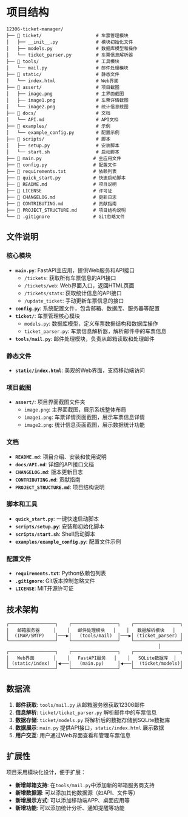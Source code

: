 # 项目结构

```
12306-ticket-manager/
├── 📁 ticket/                    # 车票管理模块
│   ├── __init__.py              # 模块初始化文件
│   ├── models.py                # 数据库模型和操作
│   └── ticket_parser.py         # 车票信息解析器
├── 📁 tools/                     # 工具模块
│   └── mail.py                  # 邮件处理模块
├── 📁 static/                    # 静态文件
│   └── index.html               # Web界面
├── 📁 assert/                    # 项目截图
│   ├── image.png                # 主界面截图
│   ├── image1.png               # 车票详情截图
│   └── image2.png               # 统计信息截图
├── 📁 docs/                      # 文档
│   └── API.md                   # API文档
├── 📁 examples/                  # 示例
│   └── example_config.py        # 配置示例
├── 📁 scripts/                   # 脚本
│   ├── setup.py                 # 安装脚本
│   └── start.sh                 # 启动脚本
├── 📄 main.py                   # 主应用文件
├── 📄 config.py                 # 配置文件
├── 📄 requirements.txt          # 依赖列表
├── 📄 quick_start.py            # 快速启动脚本
├── 📄 README.md                 # 项目说明
├── 📄 LICENSE                   # 许可证
├── 📄 CHANGELOG.md              # 更新日志
├── 📄 CONTRIBUTING.md           # 贡献指南
├── 📄 PROJECT_STRUCTURE.md      # 项目结构说明
└── 📄 .gitignore                # Git忽略文件
```

## 文件说明

### 核心模块

- **`main.py`**: FastAPI主应用，提供Web服务和API接口
  - `/tickets`: 获取所有车票信息的API接口
  - `/tickets/web`: Web界面入口，返回HTML页面
  - `/tickets/stats`: 获取统计信息的API接口
  - `/update_ticket`: 手动更新车票信息的接口
- **`config.py`**: 系统配置文件，包含邮箱、数据库、服务器等配置
- **`ticket/`**: 车票管理核心模块
  - `models.py`: 数据库模型，定义车票数据结构和数据库操作
  - `ticket_parser.py`: 车票信息解析器，解析邮件中的车票信息
- **`tools/mail.py`**: 邮件处理模块，负责从邮箱读取和处理邮件

### 静态文件

- **`static/index.html`**: 美观的Web界面，支持移动端访问

### 项目截图

- **`assert/`**: 项目界面截图文件夹
  - `image.png`: 主界面截图，展示系统整体布局
  - `image1.png`: 车票详情页面截图，展示车票信息详情
  - `image2.png`: 统计信息页面截图，展示数据统计功能

### 文档

- **`README.md`**: 项目介绍、安装和使用说明
- **`docs/API.md`**: 详细的API接口文档
- **`CHANGELOG.md`**: 版本更新日志
- **`CONTRIBUTING.md`**: 贡献指南
- **`PROJECT_STRUCTURE.md`**: 项目结构说明

### 脚本和工具

- **`quick_start.py`**: 一键快速启动脚本
- **`scripts/setup.py`**: 安装和初始化脚本
- **`scripts/start.sh`**: Shell启动脚本
- **`examples/example_config.py`**: 配置文件示例

### 配置文件

- **`requirements.txt`**: Python依赖包列表
- **`.gitignore`**: Git版本控制忽略文件
- **`LICENSE`**: MIT开源许可证

## 技术架构

```
┌─────────────────┐    ┌─────────────────┐    ┌─────────────────┐
│   邮箱服务器     │    │   邮件处理模块   │    │   数据解析模块   │
│  (IMAP/SMTP)    │───▶│   (tools/mail)  │───▶│ (ticket_parser) │
└─────────────────┘    └─────────────────┘    └─────────────────┘
                                                        │
┌─────────────────┐    ┌─────────────────┐    ┌─────────────────┐
│   Web界面       │    │   FastAPI服务   │    │   SQLite数据库  │
│ (static/index)  │◀───│   (main.py)     │◀───│  (ticket/models)│
└─────────────────┘    └─────────────────┘    └─────────────────┘
```

## 数据流

1. **邮件获取**: `tools/mail.py` 从邮箱服务器获取12306邮件
2. **信息解析**: `ticket/ticket_parser.py` 解析邮件中的车票信息
3. **数据存储**: `ticket/models.py` 将解析后的数据存储到SQLite数据库
4. **数据展示**: `main.py` 提供API接口，`static/index.html` 展示数据
5. **用户交互**: 用户通过Web界面查看和管理车票信息

## 扩展性

项目采用模块化设计，便于扩展：

- **新增邮箱支持**: 在`tools/mail.py`中添加新的邮箱服务商支持
- **新增数据源**: 可以添加其他数据源（如API、文件等）
- **新增展示方式**: 可以添加移动端APP、桌面应用等
- **新增功能**: 可以添加统计分析、通知提醒等功能 